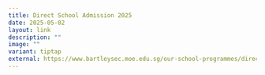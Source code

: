 ```yaml
---
title: Direct School Admission 2025
date: 2025-05-02
layout: link
description: ""
image: ""
variant: tiptap
external: https://www.bartleysec.moe.edu.sg/our-school-programmes/direct-school-admission/direct-school-admission/
---
```

